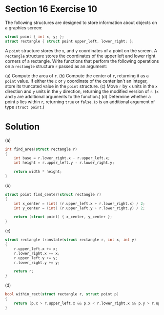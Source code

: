 # Section 16 Exercise 10

The following structures are designed to store information about objects on a graphics screen:

```c
struct point { int x, y; };
struct rectangle { struct point upper_left, lower_right; };
```

A `point` structure stores the `x`, and `y` coordinates of a point on the screen. A `rectangle` structure stores the coordinates of the upper left and lower right corners of a rectangle. Write functions that perform the following operations on a `rectangle` structure `r` passed as an argument:

(a) Compute the area of `r`.
(b) Compute the center of `r`, returning it as a `point` value. If either the `x` or `y` coordinate of the center isn't an integer, store its truncated value in the `point` structure.
(c) Move `r` by `x` units in the `x` direction and `y` units in the `y` direction, returning the modified version of `r`. (`x` and `y` are additional arguments to the function.)
(d) Determine whether a point `p` lies within `r`, returning `true` or `false`. (`p` is an additional argument of type `struct point`.)


# Solution

(a)
```c
int find_area(struct rectangle r)
{
    int base = r.lower_right.x - r.upper_left.x;
    int height = r.upper_left.y - r.lower_right.y;

    return width * height;
}
```
(b)
```c
struct point find_center(struct rectangle r)
{
    int x_center = (int) (r.upper_left.x + r.lower_right.x) / 2;
    int y_center = (int) (r.upper_left.y + r.lower_right.y) / 2;

    return (struct point) { x_center, y_center };
}
```
(c)
```c
struct rectangle translate(struct rectangle r, int x, int y)
{
    r.upper_left.x += x;
    r.lower_right.x += x;
    r.upper_left.y += y;
    r.lower_right.y += y;

    return r;
}
```
(d)
```c
bool within_rect(struct rectangle r, struct point p)
{
    return (p.x > r.upper_left.x && p.x < r.lower_right.x && p.y > r.upper_left.y && p.y < r.lower_right.y);
}
```

